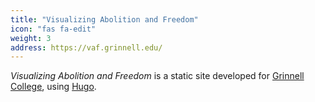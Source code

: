 ```yaml
---
title: "Visualizing Abolition and Freedom"
icon: "fas fa-edit"
weight: 3
address: https://vaf.grinnell.edu/
---
```

_Visualizing Abolition and Freedom_ is a static site developed for [Grinnell College](https://grinnell.edu), using [Hugo](https://hugo.io).
